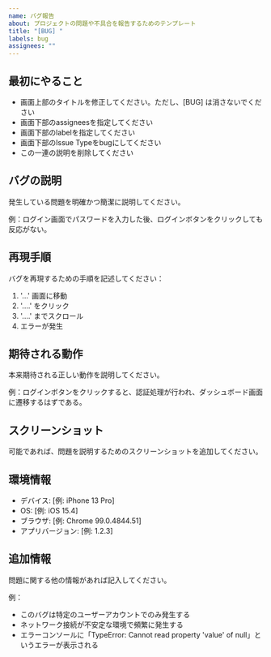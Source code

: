 ```yaml
---
name: バグ報告
about: プロジェクトの問題や不具合を報告するためのテンプレート
title: "[BUG] "
labels: bug
assignees: ""
---
```


## 最初にやること
- 画面上部のタイトルを修正してください。ただし、[BUG] は消さないでください
- 画面下部のassigneesを指定してください
- 画面下部のlabelを指定してください
- 画面下部のIssue Typeをbugにしてください
- この一連の説明を削除してください

## バグの説明

発生している問題を明確かつ簡潔に説明してください。

例：ログイン画面でパスワードを入力した後、ログインボタンをクリックしても反応がない。

## 再現手順

バグを再現するための手順を記述してください：

1. '...' 画面に移動
2. '....' をクリック
3. '....' までスクロール
4. エラーが発生

## 期待される動作

本来期待される正しい動作を説明してください。

例：ログインボタンをクリックすると、認証処理が行われ、ダッシュボード画面に遷移するはずである。

## スクリーンショット

可能であれば、問題を説明するためのスクリーンショットを追加してください。

## 環境情報

- デバイス: [例: iPhone 13 Pro]
- OS: [例: iOS 15.4]
- ブラウザ: [例: Chrome 99.0.4844.51]
- アプリバージョン: [例: 1.2.3]

## 追加情報

問題に関する他の情報があれば記入してください。

例：
- このバグは特定のユーザーアカウントでのみ発生する
- ネットワーク接続が不安定な環境で頻繁に発生する
- エラーコンソールに「TypeError: Cannot read property 'value' of null」というエラーが表示される